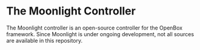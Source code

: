 # The Moonlight Controller

The Moonlight controller is an open-source controller for the OpenBox framework. Since Moonlight is under ongoing development, not all sources are available in this repository.
